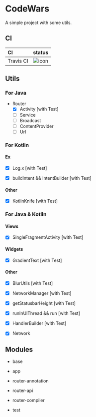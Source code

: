 # CodeWars
A simple project with some utils.

## CI

CI|status
:---|:---:
Travis CI|![icon](https://travis-ci.org/qiaoyunrui/CodeWars.svg?branch=master)

## Utils

### For Java

* Router
    - [x] Activity [with Test]
    - [ ] Service
    - [ ] Broadcast
    - [ ] ContentProvider
    - [ ] Url
    
### For Kotlin
 
#### Ex

- [x] Log.x [with Test]

- [x] buildIntent && IntentBuilder [with Test]

#### Other

- [x] KotlinKnife [with Test]
    
### For Java & Kotlin 

#### Views

- [x] SingleFragmentActivity [with Test]

#### Widgets

- [x] GradientText [with Test]

#### Other

- [x] BlurUtils [with Test]

- [x] NetworkManager [with Test]

- [x] getStatusbarHeight [with Test]

- [x] runInUIThread && run [with Test]

- [x] HandlerBuilder [with Test]

- [x] Network 

## Modules

* base

* app

* router-annotation

* router-api

* router-compiler

* test
 

